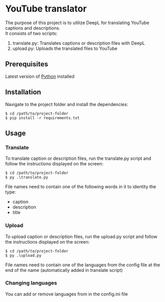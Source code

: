 # YouTube translator

The purpose of this project is to utilize DeepL for translating YouTube captions and descriptions.  
It consists of two scripts:
1. translate.py: Translates captions or description files with DeepL
2. upload.py: Uploads the translated files to YouTube

## Prerequisites

Latest version of [Python](https://www.python.org/downloads/) installed

## Installation

Navigate to the project folder and install the dependencies:
```
$ cd /path/to/project-folder
$ pip install -r requirements.txt
```

## Usage

### Translate
To translate caption or description files, run the translate.py script and follow the instructions displayed on the screen:
```
$ cd /path/to/project-folder 
$ py .\translate.py
```
File names need to contain one of the following words in it to identity the type:
* caption
* description
* title

### Upload
To upload caption or description files, run the upload.py script and follow the instructions displayed on the screen:
```
$ cd /path/to/project-folder 
$ py .\upload.py
```
File names need to contain one of the languages from the config file at the end of the name (automatically added in translate script)

### Changing languages

You can add or remove languages from in the config.ini file